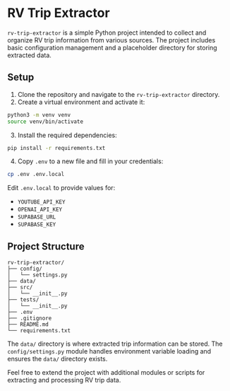 # RV Trip Extractor

`rv-trip-extractor` is a simple Python project intended to collect and organize RV trip information from various sources. The project includes basic configuration management and a placeholder directory for storing extracted data.

## Setup

1. Clone the repository and navigate to the `rv-trip-extractor` directory.
2. Create a virtual environment and activate it:

```bash
python3 -m venv venv
source venv/bin/activate
```

3. Install the required dependencies:

```bash
pip install -r requirements.txt
```

4. Copy `.env` to a new file and fill in your credentials:

```bash
cp .env .env.local
```

Edit `.env.local` to provide values for:
- `YOUTUBE_API_KEY`
- `OPENAI_API_KEY`
- `SUPABASE_URL`
- `SUPABASE_KEY`

## Project Structure

```
rv-trip-extractor/
├── config/
│   └── settings.py
├── data/
├── src/
│   └── __init__.py
├── tests/
│   └── __init__.py
├── .env
├── .gitignore
├── README.md
└── requirements.txt
```

The `data/` directory is where extracted trip information can be stored. The `config/settings.py` module handles environment variable loading and ensures the `data/` directory exists.

Feel free to extend the project with additional modules or scripts for extracting and processing RV trip data.
